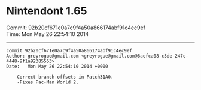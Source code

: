 # Nintendont 1.65
Commit: 92b20cf671e0a7c9f4a50a866174abf91c4ec9ef  
Time: Mon May 26 22:54:10 2014   

-----

```
commit 92b20cf671e0a7c9f4a50a866174abf91c4ec9ef
Author: greyrogue@gmail.com <greyrogue@gmail.com@6acfca08-c3de-247c-4448-9f1a92385553>
Date:   Mon May 26 22:54:10 2014 +0000

    Correct branch offsets in Patch31A0.
    -Fixes Pac-Man World 2.
```
